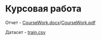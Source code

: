 # Курсовая работа
Отчет - [CourseWork.docx](https://github.com/Marfington/TMO/tree/master/CourseWork/CourseWork.docx)/[CourseWork.pdf](https://github.com/Marfington/TMO/tree/master/CourseWork/CourseWork.pdf)

Датасет - [train.csv](https://github.com/Marfington/TMO/tree/master/CourseWork/train.csv)
